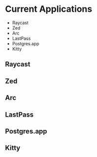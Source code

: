 # Current Applications

 - Raycast
 - Zed
 - Arc
 - LastPass
 - Postgres.app
 - Kitty

 ## Raycast

 ## Zed

 ## Arc

 ## LastPass

 ## Postgres.app

 ## Kitty
